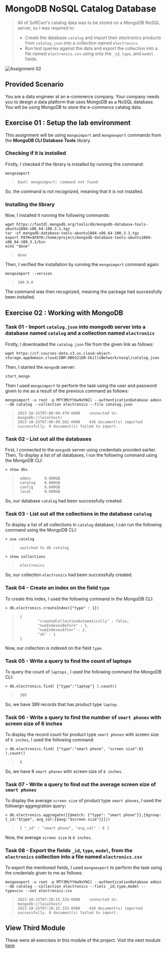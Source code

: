 # MongoDB NoSQL Catalog Database
> All of SoftCart's catalog data was to be stored on a MongoDB NoSQL server, so I was required to:
> - Create the database `catalog` and import their electronics products from `catalog.json` into a collection named `electronics`.
> - Run test queries against the data and export the collection into a file named `electronics.csv` using only the `_id`, `type`, and `model` fields.

![Assignment 02](https://github.com/Farahat612/SoftCart-Data-Platform---IBM-Capstone-Project/assets/67427124/5b725139-2b0f-480f-96b7-50ac55b13688)


## Provided Scenario
You are a data engineer at an e-commerce company. Your company needs you to design a data platform that uses MongoDB as a NoSQL database. You will be using MongoDB to store the e-commerce catalog data.


## Exercise 01 : Setup the lab environment
This assignment will be using `mongoimport` and `mongoexport` commands from the **MongoDB CLI Database Tools** library. 

### Checking if it is installed
Firstly, I checked if the library is installed by running this command:

```console
mongoimport
```
> ```
> bash: mongoimport: command not found
> ```

So, the command is not recognized, meaning that it is not installed. 

### Installing the library
Now, I installed it running the following commands:

```console
wget https://fastdl.mongodb.org/tools/db/mongodb-database-tools-ubuntu1804-x86_64-100.3.1.tgz
tar -xf mongodb-database-tools-ubuntu1804-x86_64-100.3.1.tgz
export PATH=$PATH:/home/project/mongodb-database-tools-ubuntu1804-x86_64-100.3.1/bin
echo "done"
```

> ```
> done
> ```

Then, I verified the installation by running the `mongoimport` command again:

```console
mongoimport --version
```
> ```
> 100.9.0
> ```
The command was then recognized, meaning the package had successfully been installed.


## Exercise 02 : Working with MongoDB

### Task 01 - Import `catalog.json` into mongodb server into a database named `catalog` and a collection named `electronics`

Firstly, I downloaded the `catalog.json` file from the given link as follows:

```console
wget https://cf-courses-data.s3.us.cloud-object-storage.appdomain.cloud/IBM-DB0321EN-SkillsNetwork/nosql/catalog.json
```

Then, I started the `mongodb` server:

```console
start_mongo
```

Then I used `mongoimport` to perform the task using the user and password given to me as a result of the previous command as follows:

```console
mongoimport -u root -p MTY3MzYtbw9oYW1l --authenticationDatabase admin --db catalog --collection electronics --file catalog.json
```
> ```
> 2023-10-25T07:06:09.470-0400    connected to: mongodb://localhost/
> 2023-10-25T07:06:09.501-0400    438 document(s) imported successfully. 0 document(s) failed to import.
> ```


### Task 02 - List out all the databases

First, I connected to the `mongodb` server using credentials provided earlier.
Then, To display a list of all databases, I run the following command using the MongoDB CLI:

```console
> show dbs
```

>```
>  admin      0.000GB
>  catalog    0.000GB
>  config     0.000GB
>  local      0.000GB
>```

So, our database `catalog` had been successfully created. 


### Task 03 - List out all the collections in the database `catalog`

To display a list of all collections in `catalog` database, I can run the following command using the MongoDB CLI:

```console
> use catalog
```
>```
>  switched to db catalog
>```

```console
> show collections
```
>```
>  electronics
>```

So, our collection `electronics` had been successfully created. 


### Task 04 - Create an index on the field `type`

To create this index, I used the following command in the MongoDB CLI:

```console
> db.electronics.createIndex({"type" : 1})
```

>```
>  {
>          "createdCollectionAutomatically" : false,
>          "numIndexesBefore" : 1,
>          "numIndexesAfter" : 2,
>          "ok" : 1
>  }
>```

Now, our collection is indexed on the field `type`.


### Task 05 - Write a query to find the count of laptops

To query the count of `laptops` , I used the following command the MongoDB CLI:

```console
> db.electronics.find( {"type":"laptop"} ).count()
```
>```
>  389
>```

So, we have 389 records that has product type `laptop`.


### Task 06 - Write a query to find the number of `smart phones` with screen size of 6 inches

To display the record count for product type `smart phones` with screen size of `6 inches`, I used the following command:

```console
> db.electronics.find( {"type":"smart phone", "screen size":6} ).count()
```
>```
>  8
>```

So, we have 8 `smart phones` with screen size of `6 inches`.


### Task 07 - Write a query to find out the average screen size of `smart phones`

To display the average `screen size` of product type `smart phones`, I used the followign aggregration query:

```console
> db.electronics.aggregate([{$match: {"type": "smart phone"}},{$group: {_id:"$type", avg_val:{$avg:"$screen size"}}}])
```
>```
>  { "_id" : "smart phone", "avg_val" : 6 }
>```

Now, the average `screen size` is `6 inches`.


### Task 08 - Export the fields `_id`, `type`, `model`, from the `electronics` collection into a file named `electronics.csv`

To export the mentioned fields, I used `mongoexport` to perform the task using the credenials given to me as follows:

```console
mongoexport -u root -p MTY3MzYtbw9oYW1l --authenticationDatabase admin --db catalog --collection electronics --fiels _id,type,model --type=csv --out electronics.csv
```
> ```
> 2023-10-25T07:20:15.324-0400    connected to: mongodb://localhost/
> 2023-10-25T07:20:15.333-0400    438 document(s) imported successfully. 0 document(s) failed to import.
> ```


## View Third Module

These were all exercises in this module of the project.
Visit the next module [here](https://github.com/Farahat612/SoftCart-Data-Platform---IBM-Capstone-Project/tree/main/03%20-PostgreSQL%20%26%20IBM%20DB2%20Data%20Warehouses).

